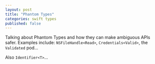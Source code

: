 ```yaml
---
layout: post
title: "Phantom Types"
categories: swift types
published: false
---
```


Talking about Phantom Types and how they can make ambiguous APIs safer.
Examples include: `NSFileHandle<Read>`, `Credentials<Valid>`, the `Validated` pod…

Also `Identifier<T>`…

